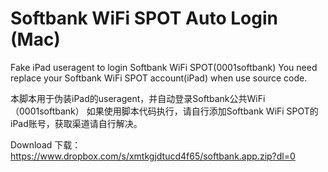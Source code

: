 # Softbank WiFi SPOT Auto Login (Mac)

Fake iPad useragent to login Softbank WiFi SPOT(0001softbank)
You need replace your Softbank WiFi SPOT account(iPad) when use source code.

本脚本用于伪装iPad的useragent，并自动登录Softbank公共WiFi（0001softbank）
如果使用脚本代码执行，请自行添加Softbank WiFi SPOT的iPad账号，获取渠道请自行解决。

Download 下载：
https://www.dropbox.com/s/xmtkgjdtucd4f65/softbank.app.zip?dl=0
